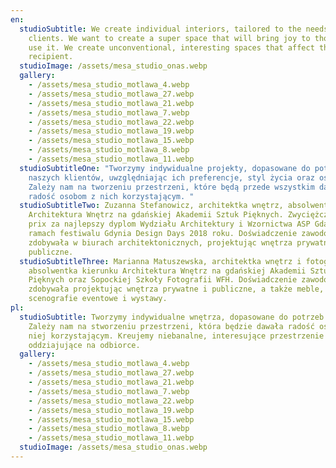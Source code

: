 ```yaml
---
en:
  studioSubtitle: We create individual interiors, tailored to the needs of our
    clients. We want to create a super space that will bring joy to those who
    use it. We create unconventional, interesting spaces that affect the
    recipient.
  studioImage: /assets/mesa_studio_onas.webp
  gallery:
    - /assets/mesa_studio_motlawa_4.webp
    - /assets/mesa_studio_motlawa_27.webp
    - /assets/mesa_studio_motlawa_21.webp
    - /assets/mesa_studio_motlawa_7.webp
    - /assets/mesa_studio_motlawa_22.webp
    - /assets/mesa_studio_motlawa_19.webp
    - /assets/mesa_studio_motlawa_15.webp
    - /assets/mesa_studio_motlawa_8.webp
    - /assets/mesa_studio_motlawa_11.webp
  studioSubtitleOne: "Tworzymy indywidualne projekty, dopasowane do potrzeb
    naszych klientów, uwzględniając ich preferencje, styl życia oraz osobowość.
    Zależy nam na tworzeniu przestrzeni, które będą przede wszystkim dawały
    radość osobom z nich korzystającym. "
  studioSubtitleTwo: Zuzanna Stefanowicz, architektka wnętrz, absolwentka kierunku
    Architektura Wnętrz na gdańskiej Akademii Sztuk Pięknych. Zwyciężczyni grand
    prix za najlepszy dyplom Wydziału Architektury i Wzornictwa ASP Gdańsk, w
    ramach festiwalu Gdynia Design Days 2018 roku. Doświadczenie zawodowe
    zdobywała w biurach architektonicznych, projektując wnętrza prywatne oraz
    publiczne.
  studioSubtitleThree: Marianna Matuszewska, architektka wnętrz i fotografka,
    absolwentka kierunku Architektura Wnętrz na gdańskiej Akademii Sztuk
    Pięknych oraz Sopockiej Szkoły Fotografii WFH. Doświadczenie zawodowe
    zdobywała projektując wnętrza prywatne i publiczne, a także meble,
    scenografie eventowe i wystawy.
pl:
  studioSubtitle: Tworzymy indywidualne wnętrza, dopasowane do potrzeb klientów.
    Zależy nam na stworzeniu przestrzeni, która będzie dawała radość osobom z
    niej korzystającym. Kreujemy niebanalne, interesujące przestrzenie
    oddziajujące na odbiorce.
  gallery:
    - /assets/mesa_studio_motlawa_4.webp
    - /assets/mesa_studio_motlawa_27.webp
    - /assets/mesa_studio_motlawa_21.webp
    - /assets/mesa_studio_motlawa_7.webp
    - /assets/mesa_studio_motlawa_22.webp
    - /assets/mesa_studio_motlawa_19.webp
    - /assets/mesa_studio_motlawa_15.webp
    - /assets/mesa_studio_motlawa_8.webp
    - /assets/mesa_studio_motlawa_11.webp
  studioImage: /assets/mesa_studio_onas.webp
---
```

